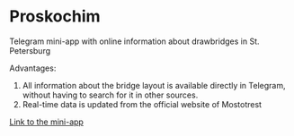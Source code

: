 # Proskochim

Telegram mini-app with online information about drawbridges in St. Petersburg

Advantages:
1. All information about the bridge layout is available directly in Telegram, without having to search for it in other sources.
2. Real-time data is updated from the official website of Mostotrest

[Link to the mini-app](https://t.me/ProskochimBot)
